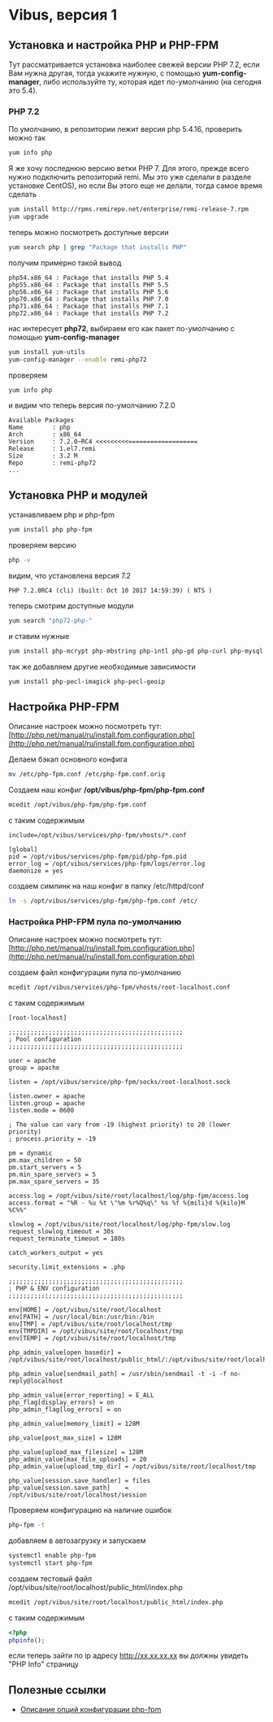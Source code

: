 # Vibus, версия 1
## Установка и настройка PHP и PHP-FPM
Тут рассматривается установка наиболее свежей версии PHP 7.2, если Вам нужна другая, тогда укажите нужную, с помощью **yum-config-manager**, либо используйте ту, которая идет по-умолчанию (на сегодня это 5.4).

### PHP 7.2
По умолчанию, в репозитории лежит версия php 5.4.16, проверить можно так
```bash
yum info php
```
Я же хочу последнюю версию ветки PHP 7. Для этого, прежде всего нужно подключить репозиторий remi. Мы это уже сделали в разделе установке CentOS), но если Вы этого еще не делали, тогда самое время сделать
```bash
yum install http://rpms.remirepo.net/enterprise/remi-release-7.rpm
yum upgrade
```
теперь можно посмотреть доступные версии
```bash
yum search php | grep "Package that installs PHP"
```
получим примерно такой вывод
```plain
php54.x86_64 : Package that installs PHP 5.4
php55.x86_64 : Package that installs PHP 5.5
php56.x86_64 : Package that installs PHP 5.6
php70.x86_64 : Package that installs PHP 7.0
php71.x86_64 : Package that installs PHP 7.1
php72.x86_64 : Package that installs PHP 7.2
```
нас интересует **php72**, выбираем его как пакет по-умолчанию с помощью **yum-config-manager**
```bash
yum install yum-utils
yum-config-manager --enable remi-php72
```
проверяем
```bash
yum info php
```
и видим что теперь версия по-умолчанию 7.2.0
```plain
Available Packages
Name        : php
Arch        : x86_64
Version     : 7.2.0~RC4 <<<<<<<<<===================
Release     : 1.el7.remi
Size        : 3.2 M
Repo        : remi-php72 
...
```
## Установка PHP и модулей
устанавливаем php и php-fpm
```bash
yum install php php-fpm
```
проверяем версию
```bash
php -v
```
видим, что установлена версия 7.2
```plain
PHP 7.2.0RC4 (cli) (built: Oct 10 2017 14:59:39) ( NTS )
```
теперь смотрим доступные модули 
```bash
yum search "php72-php-"
```
и ставим нужные
```bash
yum install php-mcrypt php-mbstring php-intl php-gd php-curl php-mysql php-pdo php-zip php-fileinfo php-xml
```
так же добавляем другие необходимые зависимости
```bash
yum install php-pecl-imagick php-pecl-geoip
```

## Настройка PHP-FPM

Описание настроек можно посмотреть тут: [http://php.net/manual/ru/install.fpm.configuration.php](http://php.net/manual/ru/install.fpm.configuration.php)

Делаем бэкап основного конфига
```bash
mv /etc/php-fpm.conf /etc/php-fpm.conf.orig
```

Создаем наш конфиг **/opt/vibus/php-fpm/php-fpm.conf**
```bash
mcedit /opt/vibus/php-fpm/php-fpm.conf
```
с таким содержимым
```plain
include=/opt/vibus/services/php-fpm/vhosts/*.conf

[global]
pid = /opt/vibus/services/php-fpm/pid/php-fpm.pid
error_log = /opt/vibus/services/php-fpm/logs/error.log
daemonize = yes
```
создаем симлинк на наш конфиг в папку /etc/httpd/conf
```bash
ln -s /opt/vibus/services/php-fpm/php-fpm.conf /etc/
```

### Настройка PHP-FPM пула по-умолчанию

Описание настроек можно посмотреть тут: [http://php.net/manual/ru/install.fpm.configuration.php](http://php.net/manual/ru/install.fpm.configuration.php)

создаем файл конфигурации пула по-умолчанию
```bash
mcedit /opt/vibus/services/php-fpm/vhosts/root-localhost.conf
```
с таким содержимым
```plain
[root-localhost]

;;;;;;;;;;;;;;;;;;;;;;;;;;;;;;;;;;;;;;;;;;;;;;;;
; Pool configuration
;;;;;;;;;;;;;;;;;;;;;;;;;;;;;;;;;;;;;;;;;;;;;;;;

user = apache
group = apache

listen = /opt/vibus/service/php-fpm/socks/root-localhost.sock

listen.owner = apache
listen.group = apache
listen.mode = 0600

; The value can vary from -19 (highest priority) to 20 (lower priority)
; process.priority = -19

pm = dynamic
pm.max_children = 50
pm.start_servers = 5
pm.min_spare_servers = 5
pm.max_spare_servers = 35

access.log = /opt/vibus/site/root/localhost/log/php-fpm/access.log
access.format = "%R - %u %t \"%m %r%Q%q\" %s %f %{mili}d %{kilo}M %C%%"

slowlog = /opt/vibus/site/root/localhost/log/php-fpm/slow.log
request_slowlog_timeout = 30s
request_terminate_timeout = 180s

catch_workers_output = yes

security.limit_extensions = .php

;;;;;;;;;;;;;;;;;;;;;;;;;;;;;;;;;;;;;;;;;;;;;;;;
; PHP & ENV configuration
;;;;;;;;;;;;;;;;;;;;;;;;;;;;;;;;;;;;;;;;;;;;;;;;

env[HOME] = /opt/vibus/site/root/localhost
env[PATH] = /usr/local/bin:/usr/bin:/bin
env[TMP] = /opt/vibus/site/root/localhost/tmp
env[TMPDIR] = /opt/vibus/site/root/localhost/tmp
env[TEMP] = /opt/vibus/site/root/localhost/tmp

php_admin_value[open_basedir] = /opt/vibus/site/root/localhost/public_html/:/opt/vibus/site/root/localhost/tmp/

php_admin_value[sendmail_path] = /usr/sbin/sendmail -t -i -f no-reply@localhost

php_admin_value[error_reporting] = E_ALL
php_flag[display_errors] = on
php_admin_flag[log_errors] = on

php_admin_value[memory_limit] = 128M

php_value[post_max_size] = 128M

php_value[upload_max_filesize] = 128M
php_admin_value[max_file_uploads] = 20
php_admin_value[upload_tmp_dir] = /opt/vibus/site/root/localhost/tmp

php_value[session.save_handler] = files
php_value[session.save_path]    = /opt/vibus/site/root/localhost/session
```
Проверяем конфигурацию на наличие ошибок
```bash
php-fpm -t
```
добавляем в автозагрузку и запускаем
```bash
systemctl enable php-fpm
systemctl start php-fpm
```
создаем тестовый файл /opt/vibus/site/root/localhost/public_html/index.php
```bash
mcedit /opt/vibus/site/root/localhost/public_html/index.php
```
с таким содержимым
```php
<?php
phpinfo();
```
если теперь зайти по ip адресу http://xx.xx.xx.xx вы должны увидеть "PHP Info" страницу

## Полезные ссылки
- [Описание опций конфигурации php-fpm](http://php.net/manual/ru/install.fpm.configuration.php)
